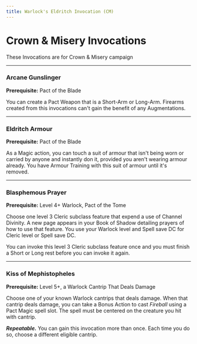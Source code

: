 ```yaml
---
title: Warlock's Eldritch Invocation (CM)
---
```


# Crown & Misery Invocations

These Invocations are for Crown & Misery campaign

---

### Arcane Gunslinger

**Prerequisite:** Pact of the Blade

You can create a Pact Weapon that is a Short-Arm or Long-Arm. Firearms created from this invocations can't gain the benefit of any Augmentations.

---

### Eldritch Armour

**Prerequisite:** Pact of the Blade

As a Magic action, you can touch a suit of armour that isn't being worn or carried by anyone and instantly don it, provided you aren't wearing armour already. You have Armour Training with this suit of armour until it's removed.

---

### Blasphemous Prayer

**Prerequisite:** Level 4+ Warlock, Pact of the Tome

Choose one level 3 Cleric subclass feature that expend a use of Channel Divinity. A new page appears in your Book of Shadow detailing prayers of how to use that feature. You use your Warlock level and Spell save DC for Cleric level or Spell save DC.

You can invoke this level 3 Cleric subclass feature once and you must finish a Short or Long rest before you can invoke it again.

---

### Kiss of Mephistopheles

**Prerequisite:** Level 5+, a Warlock Cantrip That Deals Damage

Choose one of your known Warlock cantrips that deals damage. When that cantrip deals damage, you can take a Bonus Action to cast *Fireball* using a Pact Magic spell slot. The spell must be centered on the creature you hit with cantrip.

***Repeatable.*** You can gain this invocation more than once. Each time you do so, choose a different eligible cantrip.

